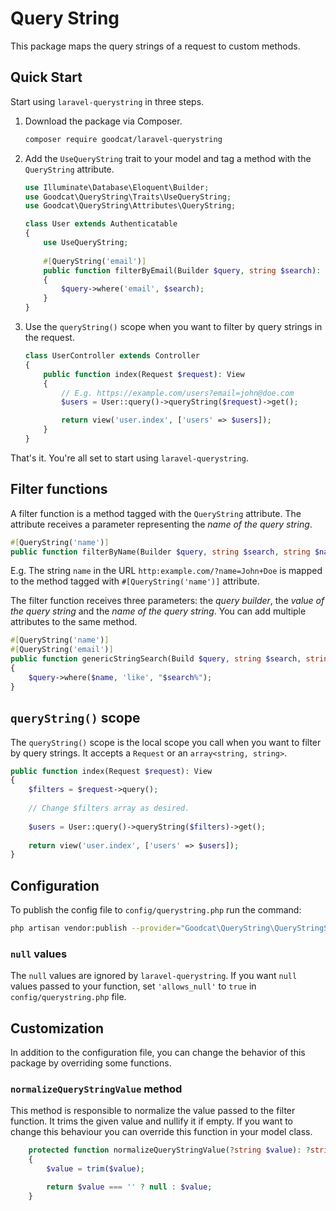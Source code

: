 # Query String

This package maps the query strings of a request to custom methods.

## Quick Start

Start using `laravel-querystring` in three steps.

1. Download the package via Composer.
   ```sh
   composer require goodcat/laravel-querystring
   ```
2. Add the `UseQueryString` trait to your model and tag a method with the `QueryString` attribute.
   ```php
   use Illuminate\Database\Eloquent\Builder;
   use Goodcat\QueryString\Traits\UseQueryString;
   use Goodcat\QueryString\Attributes\QueryString;
   
   class User extends Authenticatable
   {
       use UseQueryString;
       
       #[QueryString('email')]
       public function filterByEmail(Builder $query, string $search): void
       {
           $query->where('email', $search);
       }
   }
   ```
3. Use the `queryString()` scope when you want to filter by query strings in the request.
   ```php
   class UserController extends Controller
   {
       public function index(Request $request): View
       {
           // E.g. https://example.com/users?email=john@doe.com
           $users = User::query()->queryString($request)->get();
   
           return view('user.index', ['users' => $users]);
       }
   }
   ```

That's it. You're all set to start using `laravel-querystring`.

## Filter functions

A filter function is a method tagged with the `QueryString` attribute. The attribute receives a parameter representing the _name of the query string_.

```php
#[QueryString('name')]
public function filterByName(Builder $query, string $search, string $name): void 
```

E.g. The string `name` in the URL `http:example.com/?name=John+Doe` is mapped to the method tagged with `#[QueryString('name')]` attribute.

The filter function receives three parameters: the _query builder_, the _value of the query string_ and the _name of the query string_. You can add multiple attributes to the same method.

```php
#[QueryString('name')]
#[QueryString('email')]
public function genericStringSearch(Build $query, string $search, string $name): void
{
    $query->where($name, 'like', "$search%");
}
```

## `queryString()` scope

The `queryString()` scope is the local scope you call when you want to filter by query strings. It accepts a `Request` or an `array<string, string>`.

```php
public function index(Request $request): View
{
    $filters = $request->query();
    
    // Change $filters array as desired.
    
    $users = User::query()->queryString($filters)->get();
    
    return view('user.index', ['users' => $users]);
}
```

## Configuration

To publish the config file to `config/querystring.php` run the command:

```sh
php artisan vendor:publish --provider="Goodcat\QueryString\QueryStringServiceProvider"
```

### `null` values

The `null` values are ignored by `laravel-querystring`. If you want `null` values passed to your function, set `'allows_null'` to `true` in `config/querystring.php` file.

## Customization

In addition to the configuration file, you can change the behavior of this package by overriding some functions.

### `normalizeQueryStringValue` method

This method is responsible to normalize the value passed to the filter function. It trims the given value and nullify it if empty. If you want to change this behaviour you can override this function in your model class.

```php
    protected function normalizeQueryStringValue(?string $value): ?string
    {
        $value = trim($value);

        return $value === '' ? null : $value;
    }
```
